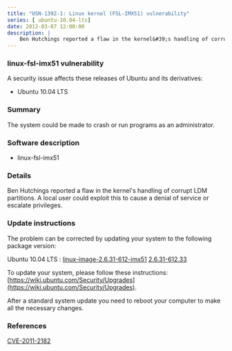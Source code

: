 ```yaml
---
title: "USN-1392-1: Linux kernel (FSL-IMX51) vulnerability"
series: [ ubuntu-10.04-lts]
date: 2012-03-07 12:00:00
description: |
    Ben Hutchings reported a flaw in the kernel&#39;s handling of corrupt LDM partitions. A local user could exploit this to cause a denial of service or escalate privileges. 
--- 
```

 
 


### linux-fsl-imx51 vulnerability

A security issue affects these releases of Ubuntu and its derivatives:

* Ubuntu 10.04 LTS

### Summary

The system could be made to crash or run programs as an administrator. 

### Software description

* linux-fsl-imx51 

### Details

Ben Hutchings reported a flaw in the kernel&#39;s handling of corrupt LDM partitions. A local user could exploit this to cause a denial of service or escalate privileges. 

### Update instructions

The problem can be corrected by updating your system to the following package version:

Ubuntu 10.04 LTS
 : [linux-image-2.6.31-612-imx51](https://launchpad.net/ubuntu/+source/linux-fsl-imx51) <span> [2.6.31-612.33](https://launchpad.net/ubuntu/+source/linux-fsl-imx51/2.6.31-612.33) </span> 

To update your system, please follow these instructions: [https://wiki.ubuntu.com/Security/Upgrades](https://wiki.ubuntu.com/Security/Upgrades).

After a standard system update you need to reboot your computer to make all the necessary changes. 

### References

 
 [CVE-2011-2182](http://people.ubuntu.com/~ubuntu-security/cve/CVE-2011-2182)
 

